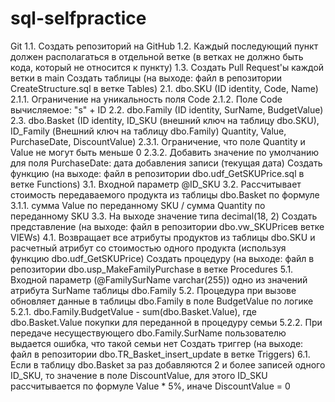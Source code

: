 # sql-selfpractice

Git
1.1. Cоздать репозиторий на GitHub
1.2. Каждый последующий пункт должен располагаться в отдельной ветке (в ветках не должно быть кода, который не относится к пункту)
1.3. Создать Pull Request'ы каждой ветки в main
Создать таблицы (на выходе: файл в репозитории CreateStructure.sql в ветке Tables)
2.1. dbo.SKU (ID identity, Code, Name)
   2.1.1. Ограничение на уникальность поля Code
   2.1.2. Поле Code вычисляемое: "s" + ID
2.2. dbo.Family (ID identity, SurName, BudgetValue)
2.3. dbo.Basket (ID identity, ID_SKU (внешний ключ на таблицу dbo.SKU), ID_Family (Внешний ключ на таблицу dbo.Family) Quantity, Value, PurchaseDate, DiscountValue)
   2.3.1. Ограничение, что поле Quantity и Value не могут быть меньше 0
  2.3.2. Добавить значение по умолчанию для поля PurchaseDate: дата добавления записи (текущая дата)
Создать функцию (на выходе: файл в репозитории dbo.udf_GetSKUPrice.sql в ветке Functions)
3.1. Входной параметр @ID_SKU
3.2. Рассчитывает стоимость передаваемого продукта из таблицы dbo.Basket по формуле
   3.1.1. сумма Value по переданному SKU / сумма Quantity по переданному SKU
3.3. На выходе значение типа decimal(18, 2)
Создать представление (на выходе: файл в репозитории dbo.vw_SKUPriceв ветке VIEWs)
4.1. Возвращает все атрибуты продуктов из таблицы dbo.SKU и расчетный атрибут со стоимостью одного продукта (используя функцию dbo.udf_GetSKUPrice)
Создать процедуру (на выходе: файл в репозитории dbo.usp_MakeFamilyPurchase в ветке Procedures
5.1. Входной параметр (@FamilySurName varchar(255)) одно из значений атрибута SurName таблицы dbo.Family
5.2. Процедура при вызове обновляет данные в таблицы dbo.Family в поле BudgetValue по логике
   5.2.1. dbo.Family.BudgetValue - sum(dbo.Basket.Value), где dbo.Basket.Value покупки для переданной в процедуру семьи
   5.2.2. При передаче несуществующего dbo.Family.SurName пользователю выдается ошибка, что такой семьи нет
Создать триггер (на выходе: файл в репозитории dbo.TR_Basket_insert_update в ветке Triggers)
6.1. Если в таблицу dbo.Basket за раз добавляются 2 и более записей одного ID_SKU, то значение в поле DiscountValue, для этого ID_SKU рассчитывается по формуле Value * 5%, иначе DiscountValue = 0
